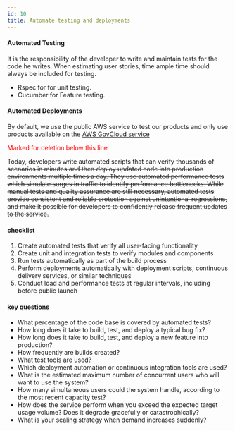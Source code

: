 ```yaml
---
id: 10
title: Automate testing and deployments
---
```


#### Automated Testing
It is the responsibility of the developer to write and maintain tests for the code he writes.  When estimating user stories, time ample time should always be included for testing. 

- Rspec for for unit testing.
- Cucumber for Feature testing.  



#### Automated Deployments

By default, we use the public AWS service to test our products and only use products available on the [AWS GovCloud service](http://aws.amazon.com/govcloud-us/)


<p style="color:red;">Marked for deletion below this line</p>

~~Today, developers write automated scripts that can verify thousands of scenarios in minutes and then deploy updated code into production environments multiple times a day. They use automated performance tests which simulate surges in traffic to identify performance bottlenecks. While manual tests and quality assurance are still necessary, automated tests provide consistent and reliable protection against unintentional regressions, and make it possible for developers to confidently release frequent updates to the service.~~

#### checklist
1. Create automated tests that verify all user-facing functionality
2. Create unit and integration tests to verify modules and components
3. Run tests automatically as part of the build process
4. Perform deployments automatically with deployment scripts, continuous delivery services, or similar techniques
5. Conduct load and performance tests at regular intervals, including before public launch


#### key questions
- What percentage of the code base is covered by automated tests?
- How long does it take to build, test, and deploy a typical bug fix?
- How long does it take to build, test, and deploy a new feature into production?
- How frequently are builds created?
- What test tools are used?
- Which deployment automation or continuous integration tools are used?
- What is the estimated maximum number of concurrent users who will want to use the system?
- How many simultaneous users could the system handle, according to the most recent capacity test?
- How does the service perform when you exceed the expected target usage volume? Does it degrade gracefully or catastrophically?
- What is your scaling strategy when demand increases suddenly?
